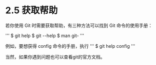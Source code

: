 # 2.5 获取帮助

若你使用 Git 时需要获取帮助，有三种方法可以找到 Git 命令的使用手册：

'''
$ git help <verb>
$ git <verb> --help
$ man git-<verb>
'''

例如，要想获得 config 命令的手册，执行
'''
$ git help config
'''

当然，如果你遇到问题也可以查看git的官方文档。
